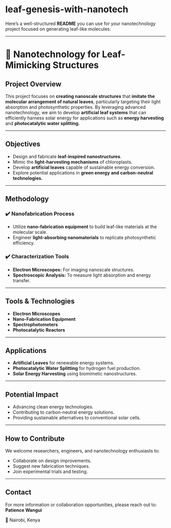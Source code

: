# leaf-genesis-with-nanotech
Here’s a well-structured **README** you can use for your nanotechnology project focused on generating leaf-like molecules:

---

# 🌱 Nanotechnology for Leaf-Mimicking Structures

## Project Overview

This project focuses on **creating nanoscale structures** that **imitate the molecular arrangement of natural leaves**, particularly targeting their light absorption and photosynthetic properties. By leveraging advanced nanotechnology, we aim to develop **artificial leaf systems** that can efficiently harness solar energy for applications such as **energy harvesting** and **photocatalytic water splitting.**

---

## Objectives

* Design and fabricate **leaf-inspired nanostructures**.
* Mimic the **light-harvesting mechanisms** of chloroplasts.
* Develop **artificial leaves** capable of sustainable energy conversion.
* Explore potential applications in **green energy and carbon-neutral technologies.**

---

## Methodology

### ✔️ Nanofabrication Process

* Utilize **nano-fabrication equipment** to build leaf-like materials at the molecular scale.
* Engineer **light-absorbing nanomaterials** to replicate photosynthetic efficiency.

### ✔️ Characterization Tools

* **Electron Microscopes:** For imaging nanoscale structures.
* **Spectroscopic Analysis:** To measure light absorption and energy transfer.

---

## Tools & Technologies

* **Electron Microscopes**
* **Nano-Fabrication Equipment**
* **Spectrophotometers**
* **Photocatalytic Reactors**

---

## Applications

* **Artificial Leaves** for renewable energy systems.
* **Photocatalytic Water Splitting** for hydrogen fuel production.
* **Solar Energy Harvesting** using biomimetic nanostructures.

---

## Potential Impact

* Advancing clean energy technologies.
* Contributing to carbon-neutral energy solutions.
* Providing sustainable alternatives to conventional solar cells.

---

## How to Contribute

We welcome researchers, engineers, and nanotechnology enthusiasts to:

* Collaborate on design improvements.
* Suggest new fabrication techniques.
* Join experimental trials and testing.

---

## Contact

For more information or collaboration opportunities, please reach out to:
**Patience Wangui**

📍 Nairobi, Kenya


